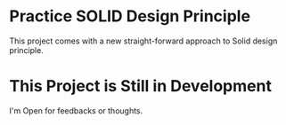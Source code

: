 # Practice SOLID Design Principle
This project comes with a new straight-forward approach to Solid design principle.

# This Project is Still in Development
I'm Open for feedbacks or thoughts.
